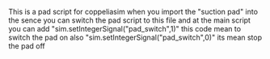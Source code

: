 This is a pad script for coppeliasim
when you import the "suction pad" into the sence
you can switch the pad script to this file
and at the main script you can add 
"sim.setIntegerSignal("pad_switch",1)" 
this code mean to switch the pad on
also
"sim.setIntegerSignal("pad_switch",0)"
its mean stop the pad off